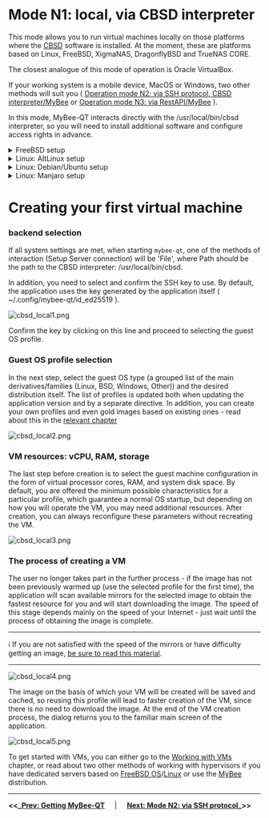 # Mode N1: local, via CBSD interpreter

This mode allows you to run virtual machines locally on those platforms where the [CBSD](https://github.com/cbsd/cbsd) software is installed. At the moment, these are platforms based on Linux, FreeBSD, XigmaNAS, DragonflyBSD and TrueNAS CORE.

The closest analogue of this mode of operation is Oracle VirtualBox.

If your working system is a mobile device, MacOS or Windows, two other methods will suit you ( [Operation mode N2: via SSH protocol, CBSD interpreter/MyBee](myb-qt-cbsd-ssh.md) or [Operation mode N3: via RestAPI/MyBee](myb-qt-api.md) ).

In this mode, MyBee-QT interacts directly with the /usr/local/bin/cbsd interpreter, so you will need to install additional software and configure access rights in advance.

<details>
  <summary>FreeBSD setup</summary>

1) You must have the CBSD package and its dependencies installed on your system:

```
pkg install -y cbsd
/usr/local/cbsd/sudoexec/initenv /usr/local/cbsd/share/initenv.conf default_vs=1
```

2) CBSD initialization:
```
/usr/local/cbsd/sudoexec/initenv /usr/local/cbsd/share/initenv.conf default_vs=1
```

3) The user you run the application as must be a member of the 'cbsd' group.
```
pw group mod cbsd -m xuser
```
, where `xuser` - login of your user.

Please re-login back in to apply the change.

3) Your user must have permission to run the /usr/local/bin/cbsd interpreter as the 'root' user via sudo configuration.

To do this, create a file */usr/local/etc/sudoers.d/20_cbsd* with the following contents:
```
Defaults     env_keep += "workdir DIALOG NOCOLOR CBSD_RNODE"
Cmnd_Alias   MYB_CBSD_CMD = /usr/local/bin/cbsd
xuser        ALL=(ALL) NOPASSWD:SETENV: MYB_CBSD_CMD
```
, where `xuser` - login of your user.

:bangbang: | :Warning: This setting gives user 'xuser' 'root' privileges on the host system via the /usr/local/bin interpreter!
:---: | :---

set the correct file permissions:

```
chmod 0400 /usr/local/etc/sudoers.d/20_cbsd
```

4) Make sure that the /usr/local/bin/cbsd interpreter is accessible to your user both without sudo and via `sudo` without entering a password:
```
cbsd version
sudo cbsd version
```

If everything is OK, the application is ready for use.

</details>

<details>
  <summary>Linux: AltLinux setup</summary>

> All actions are performed as the privileged user `root` (or use sudo)

1) Add user `cbsd`:
```
useradd cbsd
```
2) Installing dependencies:
```
apt-get install -y sudo bridge-utils edk2-ovmf psmisc make pax rsync sharutils libssh2 libelf libbsd qemu-system-x86 tmux dialog sqlite3 curl libcurl xorriso binutils coreutils nftables
```

3) Obtaining and initializing `CBSD` (CBSD on Linux is experimental and is temporarily distributed as a tarball):
```
[ ! -d /usr/local/bin ] && mkdir -p /usr/local/bin
cd /usr/local
wget https://convectix.com/DL/cbsd.tgz
tar xfz cbsd.tgz
rm -f cbsd.tgz
mv /usr/local/cbsd/bin/cbsd /usr/local/bin/cbsd
/usr/local/cbsd/sudoexec/initenv /usr/local/cbsd/share/initenv.conf default_vs=1
```

4) The user you run the application as must be a member of the 'cbsd' group.
```
usermod -a -G cbsd xuser
```
, where `xuser` - login of your user.

Please re-login back in to apply the change.

5) Your user must have permissions to run the /usr/local/bin/cbsd interpreter as the 'root' user via sudo configuration.
To do this, create a file */etc/sudoers.d/20_cbsd* with the contents:
```
Defaults     env_keep += "workdir DIALOG NOCOLOR CBSD_RNODE"
Cmnd_Alias   MYB_CBSD_CMD = /usr/local/bin/cbsd
xuser        ALL=(ALL) NOPASSWD:SETENV: MYB_CBSD_CMD
```
, where `xuser` - login of your user.

:bangbang: | :Warning: This setting gives user 'xuser' 'root' privileges on the host system via the /usr/local/bin interpreter!
:---: | :---

Set the correct file permissions:

```
chmod 0400 /etc/sudoers.d/20_cbsd
```

6) Make sure that the /usr/local/bin/cbsd interpreter is accessible to your user both without sudo and via `sudo` without entering a password:
```
cbsd version
sudo cbsd version
```

If everything is OK, the application is ready for use.

</details>

<details>
  <summary>Linux: Debian/Ubuntu setup</summary>

> All actions are performed as the privileged user `root` (or use sudo)

1) Add user `cbsd`:
```
useradd cbsd
```
2) Installing dependencies:
```
apt install -y sudo uuid-runtime bridge-utils net-tools ovmf psmisc make pax rsync sharutils libssh2-1 libelf1 libbsd0 qemu-system-x86 tmux dialog sqlite3 curl libcurl4 xorriso nftables coreutils binutils
```

3) Obtaining and initializing `CBSD` (CBSD on Linux is experimental and is temporarily distributed as a tarball):
```
[ ! -d /usr/local/bin ] && mkdir -p /usr/local/bin
cd /usr/local
wget https://convectix.com/DL/cbsd.tgz
tar xfz cbsd.tgz
rm -f cbsd.tgz
mv /usr/local/cbsd/bin/cbsd /usr/local/bin/cbsd
/usr/local/cbsd/sudoexec/initenv /usr/local/cbsd/share/initenv.conf default_vs=1
```

4) The user you run the application as must be a member of the 'cbsd' group.
```
usermod -a -G cbsd xuser
```
, where `xuser` - login of your user.

Please re-login back in to apply the change.

5) Your user must have permission to run the /usr/local/bin/cbsd interpreter as the 'root' user via sudo configuration.
To do this, create a file */etc/sudoers.d/20_cbsd* with the following contents:
```
Defaults     env_keep += "workdir DIALOG NOCOLOR CBSD_RNODE"
Cmnd_Alias   MYB_CBSD_CMD = /usr/local/bin/cbsd
xuser        ALL=(ALL) NOPASSWD:SETENV: MYB_CBSD_CMD
```
, where `xuser` - login of your user.

:bangbang: | :Warning: This setting gives user 'xuser' 'root' privileges on the host system via the /usr/local/bin interpreter!
:---: | :---

Set the correct file permissions:

```
chmod 0400 /etc/sudoers.d/20_cbsd
```

6) Make sure that the /usr/local/bin/cbsd interpreter is accessible to your user both without sudo and via `sudo` without entering a password:
```
cbsd version
sudo cbsd version
```

If everything is OK, the application is ready for use.

</details>

<details>
  <summary>Linux: Manjaro setup</summary>

> All actions are performed as the privileged user `root` (or use sudo)

1) Add user `cbsd`:
```
useradd cbsd
```
2) Installing dependencies:
```
pacman -S sudo bridge-utils bind net-tools ovmf psmisc make pax rsync sharutils libssh2 libelf libbsd qemu-system-x86 tmux dialog sqlite3 curl file xorriso cpio gnu-netcat binutils coreutils nftables
```

3) Obtaining and initializing `CBSD` (CBSD on Linux is experimental and is temporarily distributed as a tarball):
```
[ ! -d /usr/local/bin ] && mkdir -p /usr/local/bin
cd /usr/local
wget https://convectix.com/DL/cbsd.tgz
tar xfz cbsd.tgz
rm -f cbsd.tgz
mv /usr/local/cbsd/bin/cbsd /usr/local/bin/cbsd
/usr/local/cbsd/sudoexec/initenv /usr/local/cbsd/share/initenv.conf default_vs=1
```

4) The user you run the application as must be a member of the 'cbsd' group.
```
usermod -a -G cbsd xuser
```
, where `xuser` - login of your user.

Please re-login back in to apply the change.

5) Your user must have permission to run the /usr/local/bin/cbsd interpreter as the 'root' user via sudo configuration.
To do this, create a file */etc/sudoers.d/20_cbsd* with the following contents:
```
Defaults     env_keep += "workdir DIALOG NOCOLOR CBSD_RNODE"
Cmnd_Alias   MYB_CBSD_CMD = /usr/local/bin/cbsd
xuser        ALL=(ALL) NOPASSWD:SETENV: MYB_CBSD_CMD
```
, where `xuser` - login of your user.

:bangbang: | :Warning: This setting gives user 'xuser' 'root' privileges on the host system via the /usr/local/bin interpreter!
:---: | :---

Set the correct file permissions:

```
chmod 0400 /etc/sudoers.d/20_cbsd
```

6) Make sure that the /usr/local/bin/cbsd interpreter is accessible to your user both without sudo and via `sudo` without entering a password:
```
cbsd version
sudo cbsd version
```

If everything is OK, the application is ready for use.

</details>


# Creating your first virtual machine

### backend selection

If all system settings are met, when starting `mybee-qt`, one of the methods of interaction (Setup Server connection) will be 'File', where Path should be the path to the CBSD interpreter: /usr/local/bin/cbsd.

In addition, you need to select and confirm the SSH key to use. By default, the application uses the key generated by the application itself ( ~/.config/mybee-qt/id_ed25519 ).

![cbsd_local1.png](https://myb.convectix.com/img/cbsd_local1.png?raw=true)

Confirm the key by clicking on this line and proceed to selecting the guest OS profile.

### Guest OS profile selection

In the next step, select the guest OS type (a grouped list of the main derivatives/families (Linux, BSD, Windows, Other)) and the desired distribution itself.
The list of profiles is updated both when updating the application version and by a separate directive. In addition, you can create your own profiles and even gold images based on existing ones - read about this in the [relevant chapter](profiles.md)

![cbsd_local2.png](https://myb.convectix.com/img/cbsd_local2.png?raw=true)

### VM resources: vCPU, RAM, storage

The last step before creation is to select the guest machine configuration in the form of virtual processor cores, RAM, and system disk space.
By default, you are offered the minimum possible characteristics for a particular profile, which guarantee a normal OS startup, but depending on how you will operate the VM,
you may need additional resources. After creation, you can always reconfigure these parameters without recreating the VM.

![cbsd_local3.png](https://myb.convectix.com/img/cbsd_local3.png?raw=true)

### The process of creating a VM

The user no longer takes part in the further process - if the image has not been previously warmed up (use the selected profile for the first time), the application will scan available mirrors for the selected image to obtain the fastest resource for you and will start downloading the image. The speed of this stage depends mainly on the speed of your Internet - just wait until the process of obtaining the image is complete.

---

:information_source: If you are not satisfied with the speed of the mirrors or have difficulty getting an image, [be sure to read this material](https://github.com/cbsd/mirrors).

---


![cbsd_local4.png](https://myb.convectix.com/img/cbsd_local4.png?raw=true)

The image on the basis of which your VM will be created will be saved and cached, so reusing this profile will lead to faster creation of the VM, since there is no need to download the image.
At the end of the VM creation process, the dialog returns you to the familiar main screen of the application.

![cbsd_local5.png](https://myb.convectix.com/img/cbsd_local5.png?raw=true)

To get started with VMs, you can either go to the [Working with VMs](myb-qt-vm.md) chapter, or read about two other methods of working with hypervisors if you have dedicated servers based on [FreeBSD OS](https://www.freebsd.org/)/[Linux](https://kernel.org/) or use the [MyBee](https://myb.convectix.com) distribution.


---

**<<_**__[Prev: Getting MyBee-QT](get-myb-qt.md)__ $~~~$ | $~~~$ __[Next: Mode N2: via SSH protocol](myb-qt-cbsd-ssh.md)__**_>>**


